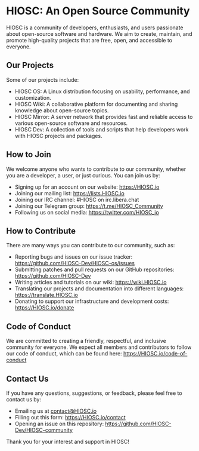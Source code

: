 # HIOSC: An Open Source Community

HIOSC is a community of developers, enthusiasts, and users passionate about open-source software and hardware. We aim to create, maintain, and promote high-quality projects that are free, open, and accessible to everyone.

## Our Projects

Some of our projects include:

- HIOSC OS: A Linux distribution focusing on usability, performance, and customization.
- HIOSC Wiki: A collaborative platform for documenting and sharing knowledge about open-source topics.
- HIOSC Mirror: A server network that provides fast and reliable access to various open-source software and resources.
- HIOSC Dev: A collection of tools and scripts that help developers work with HIOSC projects and packages.

## How to Join

We welcome anyone who wants to contribute to our community, whether you are a developer, a user, or just curious. You can join us by:

- Signing up for an account on our website: https://HIOSC.io
- Joining our mailing list: https://lists.HIOSC.io
- Joining our IRC channel: #HIOSC on irc.libera.chat
- Joining our Telegram group: https://t.me/HIOSC_Community
- Following us on social media: https://twitter.com/HIOSC_io

## How to Contribute

There are many ways you can contribute to our community, such as:

- Reporting bugs and issues on our issue tracker: https://github.com/HIOSC-Dev/HIOSC-os/issues
- Submitting patches and pull requests on our GitHub repositories: https://github.com/HIOSC-Dev
- Writing articles and tutorials on our wiki: https://wiki.HIOSC.io
- Translating our projects and documentation into different languages: https://translate.HIOSC.io
- Donating to support our infrastructure and development costs: https://HIOSC.io/donate

## Code of Conduct

We are committed to creating a friendly, respectful, and inclusive community for everyone. We expect all members and contributors to follow our code of conduct, which can be found here: https://HIOSC.io/code-of-conduct

## Contact Us

If you have any questions, suggestions, or feedback, please feel free to contact us by:

- Emailing us at contact@HIOSC.io
- Filling out this form: https://HIOSC.io/contact
- Opening an issue on this repository: https://github.com/HIOSC-Dev/HIOSC-community

Thank you for your interest and support in HIOSC!


<!--

**Here are some ideas to get you started:**

🙋‍♀️ A short introduction - what is your organization all about?
🌈 Contribution guidelines - how can the community get involved?
👩‍💻 Useful resources - where can the community find your docs? Is there anything else the community should know?
🍿 Fun facts - what does your team eat for breakfast?
🧙 Remember, you can do mighty things with the power of [Markdown](https://docs.github.com/github/writing-on-github/getting-started-with-writing-and-formatting-on-github/basic-writing-and-formatting-syntax)
-->
